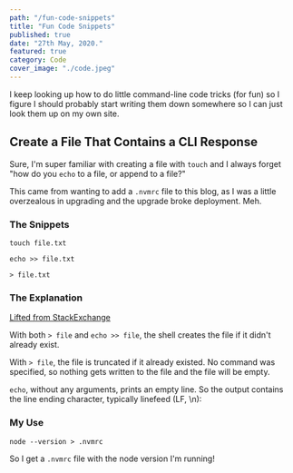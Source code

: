 ```yaml
---
path: "/fun-code-snippets"
title: "Fun Code Snippets"
published: true
date: "27th May, 2020."
featured: true
category: Code
cover_image: "./code.jpeg"
---
```


I keep looking up how to do little command-line code tricks (for fun) so I figure I should probably start writing them down somewhere so I can just look them up on my own site.

## Create a File That Contains a CLI Response

Sure, I'm super familiar with creating a file with `touch` and I always forget "how do you `echo` to a file, or append to a file?"

This came from wanting to add a `.nvmrc` file to this blog, as I was a little overzealous in upgrading and the upgrade broke deployment. Meh.

### The Snippets

    touch file.txt

    echo >> file.txt

    > file.txt

### The Explanation

[Lifted from StackExchange](https://unix.stackexchange.com/questions/530555/creating-a-file-in-linux-touch-vs-echo)

With both `> file` and `echo >> file`, the shell creates the file if it didn't already exist.

With `> file`, the file is truncated if it already existed. No command was specified, so nothing gets written to the file and the file will be empty.

`echo`, without any arguments, prints an empty line. So the output contains the line ending character, typically linefeed (LF, \n):

### My Use

    node --version > .nvmrc

So I get a `.nvmrc` file with the node version I'm running!